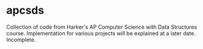 # apcsds
Collection of code from Harker's AP Computer Science with Data Structures course. Implementation for various projects will be explained at a later date. Incomplete.
